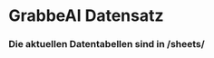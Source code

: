 

























































































































































































































































# GrabbeAI Datensatz





### Die aktuellen Datentabellen sind in /sheets/


